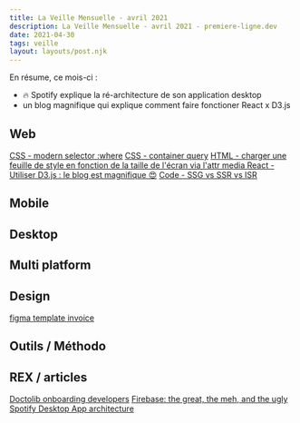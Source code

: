 ```yaml
---
title: La Veille Mensuelle - avril 2021
description: La Veille Mensuelle - avril 2021 - premiere-ligne.dev
date: 2021-04-30
tags: veille
layout: layouts/post.njk
---
```


En résume, ce mois-ci :
- 🔥 Spotify explique la ré-architecture de son application desktop
- un blog magnifique qui explique comment faire fonctioner React x D3.js

## Web
[CSS - modern selector :where](https://twitter.com/mgechev/status/1379290296903684099)
[CSS - container query](https://ishadeed.com/article/say-hello-to-css-container-queries/)
[HTML - charger une feuille de style en fonction de la taille de l'écran via l'attr media ](https://twitter.com/lavary_/status/1387477660008321026)
[React - Utiliser D3.js : le blog est magnifique 😍](https://wattenberger.com/blog/react-and-d3)
[Code - SSG vs SSR vs ISR ](https://www.smashingmagazine.com/2021/04/incremental-static-regeneration-nextjs/)

## Mobile 

## Desktop

## Multi platform

## Design
[figma template invoice](https://www.figma.com/community/file/964446653754449734)

## Outils / Méthodo

## REX / articles
[Doctolib onboarding developers](https://www.youtube.com/watch?v=LS7e5J8iRQA&t=1743s )
[Firebase: the great, the meh, and the ugly](https://www.pierbover.com/posts/firebase-great-meh-ugly/ )
[Spotify Desktop App architecture](https://engineering.atspotify.com/2021/04/07/building-the-future-of-our-desktop-apps/ )
